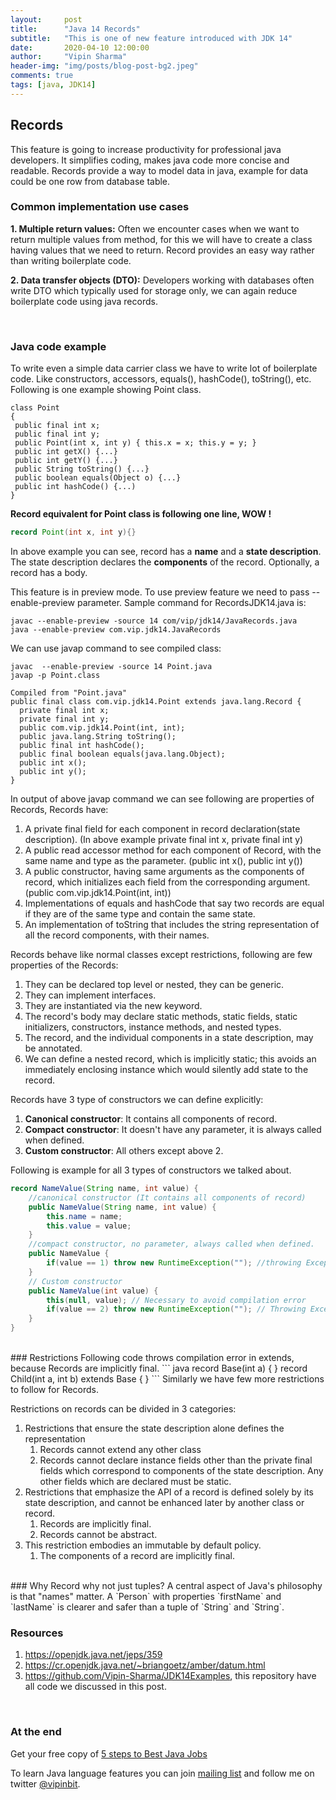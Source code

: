 ```yaml
---
layout:     post
title:      "Java 14 Records"
subtitle:   "This is one of new feature introduced with JDK 14"
date:       2020-04-10 12:00:00
author:     "Vipin Sharma"
header-img: "img/posts/blog-post-bg2.jpeg"
comments: true
tags: [java, JDK14]
---
```



## Records
This feature is going to increase productivity for professional java developers. It simplifies coding, makes java code more concise and readable. Records provide a way to model data in java, example for data could be one row from database table.

<!-- ### Summary of Records
This is from [JEP-359](https://openjdk.java.net/jeps/359)
> Enhance the Java programming language with records. Records provide a compact syntax for declaring classes > which are transparent holders for shallowly immutable data. This is a preview language feature in Java 14.    

### Goal of records
This is again from [JEP-359](https://openjdk.java.net/jeps/359)
> While it is superficially tempting to treat records as primarily being about boilerplate reduction, we instead choose a more semantic goal: modeling data as data. (If the semantics are right, the boilerplate will take care of itself.) It should be easy, clear, and concise to declare shallowly-immutable, well-behaved nominal data aggregates.    
<br> -->


### Common implementation use cases
**1. Multiple return values:** Often we encounter cases when we want to return multiple values from method, for this we will have to create a class having values that we need to return. Record provides an easy way rather than writing boilerplate code.

**2. Data transfer objects (DTO):** Developers working with databases often write DTO which typically used for storage only, we can again reduce boilerplate code using java records.

<br>

### Java code example

To write even a simple data carrier class we have to write lot of boilerplate code. Like constructors, accessors, equals(), hashCode(), toString(), etc. Following is one example showing Point class.


```
class Point
{
 public final int x;   
 public final int y;    
 public Point(int x, int y) { this.x = x; this.y = y; }    
 public int getX() {...}   
 public int getY() {...}   
 public String toString() {...}   
 public boolean equals(Object o) {...}   
 public int hashCode() {...)  
}
```


**Record equivalent for Point class is following one line, WOW !**
```java
record Point(int x, int y){}
```
In above example you can see, record has a **name** and a **state description**. The state description declares the **components** of the record. Optionally, a record has a body.

This feature is in preview mode. To use preview feature we need to pass --enable-preview parameter. Sample command for RecordsJDK14.java is:

```shell
javac --enable-preview -source 14 com/vip/jdk14/JavaRecords.java
java --enable-preview com.vip.jdk14.JavaRecords
```

We can use javap command to see compiled class:

```shell
javac  --enable-preview -source 14 Point.java
javap -p Point.class

Compiled from "Point.java"
public final class com.vip.jdk14.Point extends java.lang.Record {
  private final int x;
  private final int y;
  public com.vip.jdk14.Point(int, int);
  public java.lang.String toString();
  public final int hashCode();
  public final boolean equals(java.lang.Object);
  public int x();
  public int y();
}
```

In output of above javap command we can see following are properties of Records, Records have:

1. A private final field for each component in record declaration(state description). (In above example private final int x, private final int y)
2. A public read accessor method for each component of Record, with the same name and type as the parameter. (public int x(), public int y())
3. A public constructor, having same arguments as the components of record, which initializes each field from the corresponding argument. (public com.vip.jdk14.Point(int, int))
4. Implementations of equals and hashCode that say two records are equal if they are of the same type and contain the same state.
5. An implementation of toString that includes the string representation of all the record components, with their names.

Records behave like normal classes except restrictions, following are few properties of the Records:
1.	They can be declared top level or nested, they can be generic.
2.	They can implement interfaces.
3.	They are instantiated via the new keyword.
4.	The record's body may declare static methods, static fields, static initializers, constructors, instance methods, and nested types.
5.	The record, and the individual components in a state description, may be annotated.
6.	We can define a nested record, which is implicitly static; this avoids an immediately enclosing instance which would silently add state to the record.

Records have 3 type of constructors we can define explicitly:
1.  **Canonical constructor**: It contains all components of record.
2.  **Compact constructor**:  It doesn't have any parameter, it is always called when defined.
3.  **Custom constructor**: All others except above 2.

Following is example for all 3 types of constructors we talked about.

```java
record NameValue(String name, int value) {
    //canonical constructor (It contains all components of record)
    public NameValue(String name, int value) {
        this.name = name;
        this.value = value;
    }  
    //compact constructor, no parameter, always called when defined.
    public NameValue {
        if(value == 1) throw new RuntimeException(""); //throwing Exception whenever value is 1, this is to test if it is called always.
    }
    // Custom constructor
    public NameValue(int value) {
        this(null, value); // Necessary to avoid compilation error
        if(value == 2) throw new RuntimeException(""); // Throwing Exception to test when is this called.
    }
}
```

<br>
### Restrictions  
 Following code throws compilation error in extends, because Records are implicitly final.
```
java record Base(int a) { } record Child(int a, int b) extends Base { }
```    
Similarly we have few more restrictions to follow for Records.

 Restrictions on records can be divided in 3 categories:
1. Restrictions that ensure the state description alone defines the representation
   1. Records cannot extend any other class
   2. Records cannot declare instance fields other than the private final fields which correspond to components
    of the state description. Any other fields which are declared must be static.
2. Restrictions that emphasize the API of a record is defined solely by its state description,
and cannot be enhanced later by another class or record.
   1. Records are implicitly final.
   2. Records cannot be abstract.
3. This restriction embodies an immutable by default policy.
   1. The components of a record are implicitly final.



<br>
### Why Record why not just tuples?    
A central aspect of Java's philosophy is that "names" matter.  A `Person` with properties `firstName` and `lastName` is clearer and safer than a tuple of `String` and `String`.  

<br>

### Resources

1.  https://openjdk.java.net/jeps/359    
2.  https://cr.openjdk.java.net/~briangoetz/amber/datum.html
3.  https://github.com/Vipin-Sharma/JDK14Examples, this repository have all code we discussed in this post.

<br>

### At the end
Get your free copy of [5 steps to Best Java Jobs](https://jfeatures.com/)

To learn Java language features you can join [mailing list](https://jfeatures.com/) and follow me on twitter [@vipinbit](https://twitter.com/vipinbit).
